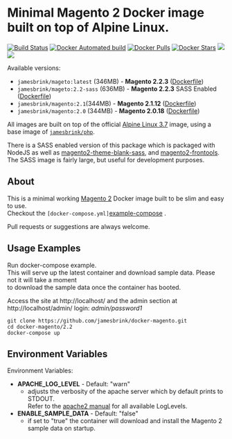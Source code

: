 # Minimal Magento 2 Docker image built on top of Alpine Linux.

[![Build Status](https://travis-ci.org/jamesbrink/docker-magento.svg?branch=master)](https://travis-ci.org/jamesbrink/docker-magento) [![Docker Automated build](https://img.shields.io/docker/automated/jamesbrink/magento.svg)](https://hub.docker.com/r/jamesbrink/magento/) [![Docker Pulls](https://img.shields.io/docker/pulls/jamesbrink/magento.svg)](https://hub.docker.com/r/jamesbrink/magento/) [![Docker Stars](https://img.shields.io/docker/stars/jamesbrink/magento.svg)](https://hub.docker.com/r/jamesbrink/magento/) [![](https://images.microbadger.com/badges/image/jamesbrink/magento.svg)](https://microbadger.com/images/jamesbrink/magento "Get your own image badge on microbadger.com") [![](https://images.microbadger.com/badges/version/jamesbrink/magento.svg)](https://microbadger.com/images/jamesbrink/magento "Get your own version badge on microbadger.com")


Available versions:
  * `jamesbrink/mageto:latest` (346MB) - **Magento 2.2.3** ([Dockerfile][2.2/Dockerfile])
  * `jamesbrink/mageto:2.2-sass` (636MB) - **Magento 2.2.3** SASS Enabled ([Dockerfile][2.2-sass/Dockerfile])
  * `jamesbrink/magento:2.1`(344MB) - **Magento 2.1.12** ([Dockerfile][2.1/Dockerfile])
  * `jamesbrink/magento:2.0` (344MB) - **Magento 2.0.18** ([Dockerfile][2.0/Dockerfile])  


All images are built on top of the official [Alpine Linux 3.7][Alpine Linux Image] image, using a base image of [`jamesbrink/php`][jamesbrink/php].  

There is a SASS enabled version of this package which is packaged with NodeJS as well as [magento2-theme-blank-sass][snowdog-theme], and [magento2-frontools][snowdog-frontools]. The SASS image is fairly large, but useful for development purposes.


## About

This is a minimal working [Magento 2][Magento 2] Docker image built to be slim and easy to use.  
Checkout the `[docker-compose.yml]`[example-compose] .

Pull requests or suggestions are always welcome.


## Usage Examples

Run docker-compose example.  
This will serve up the latest container and download sample data. Please not it will take a moment  
to download the sample data once the container has booted.  

Access the site at http://localhost/ and the admin section at http://localhost/admin/ login: *admin/password1*   
```shell
git clone https://github.com/jamesbrink/docker-magento.git
cd docker-magento/2.2
docker-compose up
```  


## Environment Variables

Environment Variables:
- **APACHE_LOG_LEVEL** - Default: "warn"  
    - adjusts the verbosity of the apache server which by default prints to STDOUT.  
    Refer to the [apache2 manual][apache2 manaual] for all available LogLevels.
- **ENABLE_SAMPLE_DATA** - Default: "false"  
  - if set to "true" the container will download and install the Magento 2 sample data on startup.


[Alpine Linux Image]: https://github.com/gliderlabs/docker-alpine
[2.2/Dockerfile]: https://github.com/jamesbrink/docker-magento/blob/master/2.2/Dockerfile
[2.2-sass/Dockerfile]: https://github.com/jamesbrink/docker-magento/blob/master/2.2-sass/Dockerfile
[2.1/Dockerfile]: https://github.com/jamesbrink/docker-magento/blob/master/2.1/Dockerfile
[2.0/Dockerfile]: https://github.com/jamesbrink/docker-magento/blob/master/2.0/Dockerfile
[jamesbrink/php]: https://github.com/jamesbrink/docker-php
[example-compose]: https://github.com/jamesbrink/docker-magento/blob/master/2.2/docker-compose.yml
[snowdog-theme]: https://github.com/SnowdogApps/magento2-theme-blank-sass
[snowdog-frontools]: https://github.com/SnowdogApps/magento2-frontools
[Magento 2]: https://github.com/magento/magento2
[jamesbrink/php]: https://github.com/jamesbrink/docker-magento
[apache2 manaual]: https://httpd.apache.org/docs/2.4/mod/core.html#loglevel
